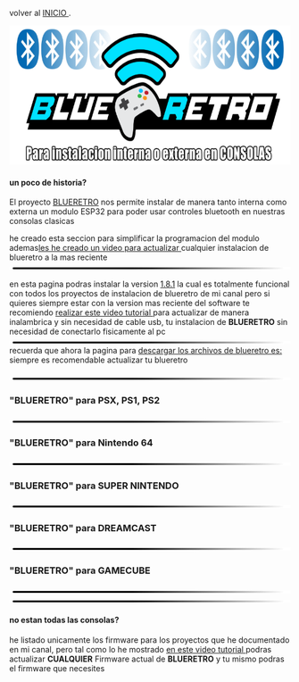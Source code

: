 
volver al [INICIO ](index.md).

<img src="imagenes/blueretro.png"
height="250">


#### un poco de historia?
El proyecto [BLUERETRO](https://github.com/darthcloud/BlueRetro) nos permite instalar de manera tanto interna como externa un modulo ESP32 para poder usar controles bluetooth en nuestras consolas clasicas


he creado esta seccion para simplificar la programacion del modulo ademas[les he creado un video para actualizar ](https://youtu.be/wpAVl-TC-Xg)cualquier instalacion de blueretro a la mas reciente
<img src="imagenes/line.png"
height="5">


en esta pagina podras instalar la version [1.8.1](https://github.com/darthcloud/BlueRetro/releases/tag/v1.8.1) la cual es totalmente funcional con todos los proyectos de instalacion de blueretro de mi canal pero si quieres siempre estar con la version mas reciente del software te recomiendo [realizar este video tutorial ](https://youtu.be/wpAVl-TC-Xg) para actualizar de manera inalambrica y sin necesidad de cable usb, tu instalacion de **BLUERETRO** sin necesidad de conectarlo fisicamente al pc
<img src="imagenes/line.png"
height="5">
recuerda que ahora la pagina para [descargar los archivos de blueretro es: ](https://darthcloud.itch.io/blueretro) siempre es recomendable actualizar tu blueretro

<img src="imagenes/line.png"
height="5">
###  **"BLUERETRO"** para PSX, PS1, PS2

<script type="module" src="install-button.js?module"></script>
<esp-web-install-button manifest="firmware/firmware_build/blueretro/psx/manifest.json"></esp-web-install-button>

<img src="imagenes/line.png"
height="5">

###  **"BLUERETRO"** para Nintendo 64

<script type="module" src="install-button.js?module"></script>
<esp-web-install-button manifest="firmware/firmware_build/blueretro/n64/manifest.json"></esp-web-install-button>

<img src="imagenes/line.png"
height="5">

###  **"BLUERETRO"** para SUPER NINTENDO

<script type="module" src="install-button.js?module"></script>
<esp-web-install-button manifest="firmware/firmware_build/blueretro/snes/manifest.json"></esp-web-install-button>

<img src="imagenes/line.png"
height="5">
###  **"BLUERETRO"** para DREAMCAST

<script type="module" src="install-button.js?module"></script>
<esp-web-install-button manifest="firmware/firmware_build/blueretro/dreamcast/manifest.json"></esp-web-install-button>

<img src="imagenes/line.png"
height="5">

###  **"BLUERETRO"** para GAMECUBE
<script type="module" src="install-button.js?module"></script>
<esp-web-install-button manifest="firmware/firmware_build/blueretro/gamecube/manifest.json"></esp-web-install-button>

<img src="imagenes/line.png"
height="5">
<img src="imagenes/line.png"
height="5">
#### no estan todas las consolas?
he listado unicamente los firmware para los proyectos que he documentado en mi canal, pero tal como lo he mostrado [en este video tutorial ](https://youtu.be/wpAVl-TC-Xg) podras actualizar **CUALQUIER** Firmware actual de **BLUERETRO** y tu mismo podras el firmware que necesites







